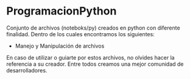 # ProgramacionPython
Conjunto de archivos (noteboks/py) creados en python con diferente finalidad. Dentro de los cuales encontramos los siguientes:
* Manejo y Manipulación de archivos

En caso de utilizar o guiarte por estos archivos, no olvides hacer la referencia a su creador. Entre todos creamos una mejor comunidad de desarrolladores.
